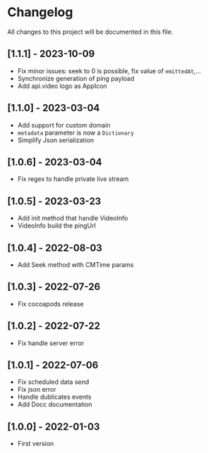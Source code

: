 # Changelog
All changes to this project will be documented in this file.

## [1.1.1] - 2023-10-09
- Fix minor issues: seek to 0 is possible, fix value of `emittedAt`,...
- Synchronize generation of ping payload
- Add api.video logo as AppIcon

## [1.1.0] - 2023-03-04
- Add support for custom domain
- `metadata` parameter is now a `Dictionary`
- Simplify Json serialization

## [1.0.6] - 2023-03-04
- Fix regex to handle private live stream

## [1.0.5] - 2023-03-23
- Add init method that handle VideoInfo
- VideoInfo build the pingUrl

## [1.0.4] - 2022-08-03
- Add Seek method with CMTime params

## [1.0.3] - 2022-07-26
- Fix cocoapods release

## [1.0.2] - 2022-07-22
- Fix handle server error

## [1.0.1] - 2022-07-06
- Fix scheduled data send 
- Fix json error
- Handle dublicates events
- Add Docc documentation

## [1.0.0] - 2022-01-03
- First version
